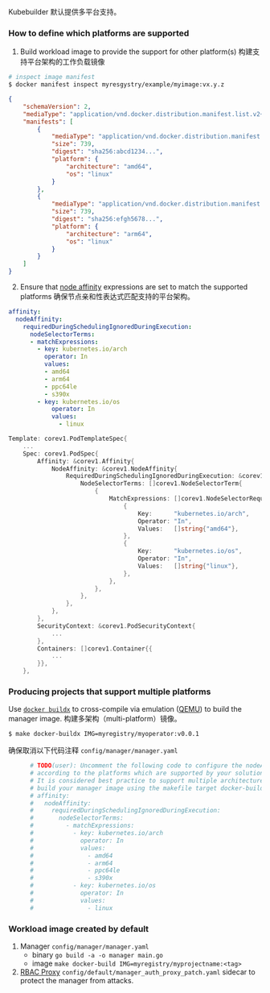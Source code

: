 Kubebuilder 默认提供多平台支持。

### How to define which platforms are supported

1. Build workload image to provide the support for other platform(s) 构建支持平台架构的工作负载镜像

```bash
# inspect image manifest 
$ docker manifest inspect myresgystry/example/myimage:vx.y.z
```

```json
{
    "schemaVersion": 2,
    "mediaType": "application/vnd.docker.distribution.manifest.list.v2+json",
    "manifests": [
        {
            "mediaType": "application/vnd.docker.distribution.manifest.v2+json",
            "size": 739,
            "digest": "sha256:abcd1234...",
            "platform": {
                "architecture": "amd64",
                "os": "linux"
            }
        },
        {
            "mediaType": "application/vnd.docker.distribution.manifest.v2+json",
            "size": 739,
            "digest": "sha256:efgh5678...",
            "platform": {
                "architecture": "arm64",
                "os": "linux"
            }
        }
    ]
}
```

2. Ensure that [node affinity](https://kubernetes.io/docs/concepts/scheduling-eviction/assign-pod-node/#node-affinity) expressions are set to match the supported platforms 确保节点亲和性表达式匹配支持的平台架构。

```yaml
affinity:
  nodeAffinity:
    requiredDuringSchedulingIgnoredDuringExecution:
      nodeSelectorTerms:
      - matchExpressions:
        - key: kubernetes.io/arch
          operator: In
          values:
          - amd64
          - arm64
          - ppc64le
          - s390x
        - key: kubernetes.io/os
            operator: In
            values:
              - linux
```

```go
Template: corev1.PodTemplateSpec{
    ...
    Spec: corev1.PodSpec{
        Affinity: &corev1.Affinity{
            NodeAffinity: &corev1.NodeAffinity{
                RequiredDuringSchedulingIgnoredDuringExecution: &corev1.NodeSelector{
                    NodeSelectorTerms: []corev1.NodeSelectorTerm{
                        {
                            MatchExpressions: []corev1.NodeSelectorRequirement{
                                {
                                    Key:      "kubernetes.io/arch",
                                    Operator: "In",
                                    Values:   []string{"amd64"},
                                },
                                {
                                    Key:      "kubernetes.io/os",
                                    Operator: "In",
                                    Values:   []string{"linux"},
                                },
                            },
                        },
                    },
                },
            },
        },
        SecurityContext: &corev1.PodSecurityContext{
            ...
        },
        Containers: []corev1.Container{{
            ...
        }},
    },

```

### Producing projects that support multiple platforms

Use [`docker buildx`](https://docs.docker.com/build/buildx/) to cross-compile via emulation ([QEMU](https://www.qemu.org/)) to build the manager image. 构建多架构（multi-platform）镜像。

```bash
$ make docker-buildx IMG=myregistry/myoperator:v0.0.1
```

确保取消以下代码注释 `config/manager/manager.yaml`

```yaml
      # TODO(user): Uncomment the following code to configure the nodeAffinity expression
      # according to the platforms which are supported by your solution.
      # It is considered best practice to support multiple architectures. You can
      # build your manager image using the makefile target docker-buildx.
      # affinity:
      #   nodeAffinity:
      #     requiredDuringSchedulingIgnoredDuringExecution:
      #       nodeSelectorTerms:
      #         - matchExpressions:
      #           - key: kubernetes.io/arch
      #             operator: In
      #             values:
      #               - amd64
      #               - arm64
      #               - ppc64le
      #               - s390x
      #           - key: kubernetes.io/os
      #             operator: In
      #             values:
      #               - linux
```

### Workload image created by default

1. Manager `config/manager/manager.yaml`
   - binary `go build -a -o manager main.go`
   - image `make docker-build IMG=myregistry/myprojectname:<tag>`
2. [RBAC Proxy](https://github.com/brancz/kube-rbac-proxy) `config/default/manager_auth_proxy_patch.yaml` sidecar to protect the manager from attacks.